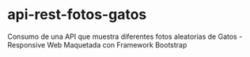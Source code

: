 # api-rest-fotos-gatos
Consumo de una API que muestra diferentes fotos aleatorias de Gatos - Responsive Web Maquetada con Framework Bootstrap
